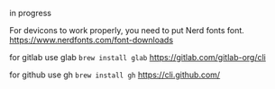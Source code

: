 in progress

For devicons to work properly, you need to put Nerd fonts font. 
https://www.nerdfonts.com/font-downloads

for gitlab use glab 
```brew install glab```
https://gitlab.com/gitlab-org/cli

for github use gh
```brew install gh```
https://cli.github.com/
